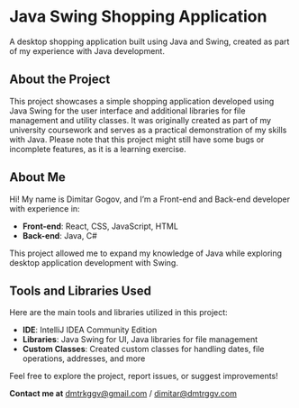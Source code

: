 # Java Swing Shopping Application  
A desktop shopping application built using Java and Swing, created as part of my experience with Java development.  

## About the Project  
This project showcases a simple shopping application developed using Java Swing for the user interface and additional libraries for file management and utility classes. It was originally created as part of my university coursework and serves as a practical demonstration of my skills with Java. Please note that this project might still have some bugs or incomplete features, as it is a learning exercise.  

## About Me  
Hi! My name is Dimitar Gogov, and I’m a Front-end and Back-end developer with experience in:  
- **Front-end**: React, CSS, JavaScript, HTML  
- **Back-end**: Java, C#  

This project allowed me to expand my knowledge of Java while exploring desktop application development with Swing.  

## Tools and Libraries Used  
Here are the main tools and libraries utilized in this project:  
- **IDE**: IntelliJ IDEA Community Edition  
- **Libraries**: Java Swing for UI, Java libraries for file management  
- **Custom Classes**: Created custom classes for handling dates, file operations, addresses, and more  

Feel free to explore the project, report issues, or suggest improvements!

**Contact me at** dmtrkggv@gmail.com / dimitar@dmtrggv.com
